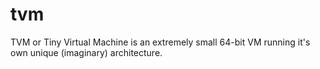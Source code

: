 # tvm
TVM or Tiny Virtual Machine is an extremely small 64-bit VM running it's own unique (imaginary) architecture.
